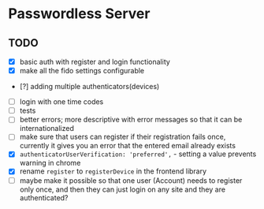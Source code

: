 # Passwordless Server

## TODO

- [x] basic auth with register and login functionality
- [x] make all the fido settings configurable
- [?] adding multiple authenticators(devices)
- [ ] login with one time codes
- [ ] tests
- [ ] better errors; more descriptive with error messages so that it can be internationalized
- [ ] make sure that users can register if their registration fails once, currently it gives you an error that the entered email already exists
- [x] `authenticatorUserVerification: 'preferred',` - setting a value prevents warning in chrome
- [x] rename `register` to `registerDevice` in the frontend library
- [ ] maybe make it possible so that one user (Account) needs to register only once, and then they can just login on any site and they are authenticated?
